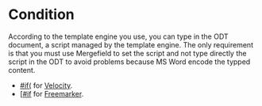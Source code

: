 # Condition #

According to the template engine you use, you can type in the ODT document, a script managed by the template engine. The only requirement is that you must use Mergefield to set the script and not type directly the script in the ODT to avoid problems because MS Word encode the typped content.

  * [#if(](http://velocity.apache.org/engine/releases/velocity-1.7/user-guide.html#Conditionals) for [Velocity](http://velocity.apache.org/).
  * [[#if](http://freemarker.sourceforge.net/docs/ref_directive_if.html) for [Freemarker](http://freemarker.sourceforge.net/).

